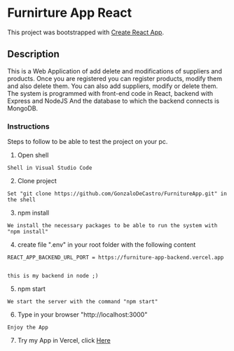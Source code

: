 # Furnirture App React

This project was bootstrapped with [Create React App](https://github.com/facebook/create-react-app).

## Description

This is a Web Application of add delete and modifications of suppliers and products.
Once you are registered you can register products, modify them and also delete them.
You can also add suppliers, modify or delete them.
The system is programmed with front-end code in React, backend with Express and NodeJS
And the database to which the backend connects is MongoDB.

### Instructions

Steps to follow to be able to test the project on your pc.

1. Open shell

```
Shell in Visual Studio Code
```

2. Clone project

```
Set "git clone https://github.com/GonzaloDeCastro/FurnitureApp.git" in the shell
```

3. npm install

```
We install the necessary packages to be able to run the system with "npm install"

```

4. create file ".env" in your root folder with the following content

```
REACT_APP_BACKEND_URL_PORT = https://furniture-app-backend.vercel.app


this is my backend in node ;)
```

5. npm start

```
We start the server with the command "npm start"
```

6. Type in your browser "http://localhost:3000"

```
Enjoy the App
```

7. Try my App in Vercel, click [Here](https://furniture-app-vdu3-nweeg929w-gonzamdc.vercel.app)
